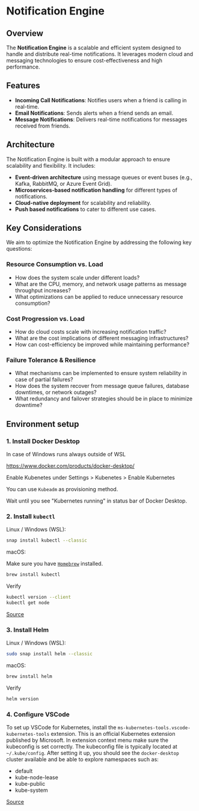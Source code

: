 # Notification Engine

## Overview

The **Notification Engine** is a scalable and efficient system designed to handle and distribute real-time notifications. It leverages modern cloud and messaging technologies to ensure cost-effectiveness and high performance.

## Features

- **Incoming Call Notifications**: Notifies users when a friend is calling in real-time.
- **Email Notifications**: Sends alerts when a friend sends an email.
- **Message Notifications**: Delivers real-time notifications for messages received from friends.

## Architecture

The Notification Engine is built with a modular approach to ensure scalability and flexibility. It includes:
- **Event-driven architecture** using message queues or event buses (e.g., Kafka, RabbitMQ, or Azure Event Grid).
- **Microservices-based notification handling** for different types of notifications.
- **Cloud-native deployment** for scalability and reliability.
- **Push based notifications** to cater to different use cases.

## Key Considerations
We aim to optimize the Notification Engine by addressing the following key questions:

### Resource Consumption vs. Load
- How does the system scale under different loads?
- What are the CPU, memory, and network usage patterns as message throughput increases?
- What optimizations can be applied to reduce unnecessary resource consumption?
  
### Cost Progression vs. Load
- How do cloud costs scale with increasing notification traffic?
- What are the cost implications of different messaging infrastructures?
- How can cost-efficiency be improved while maintaining performance?
  
### Failure Tolerance & Resilience
- What mechanisms can be implemented to ensure system reliability in case of partial failures?
- How does the system recover from message queue failures, database downtimes, or network outages?
- What redundancy and failover strategies should be in place to minimize downtime?

## Environment setup

### 1. Install Docker Desktop

In case of Windows runs always outside of WSL

https://www.docker.com/products/docker-desktop/

Enable Kubenetes under Settings > Kubenetes > Enable Kubernetes

You can use `Kubeadm` as provisioning method.

Wait until you see "Kubernetes running" in status bar of Docker Desktop.

### 2. Install `kubectl`

Linux / Windows (WSL):

```bash
snap install kubectl --classic
```

macOS:

Make sure you have [`Homebrew`](https://brew.sh/) installed.

```bash
brew install kubectl
```

Verify

```bash
kubectl version --client
kubectl get node
```

[Source](https://kubernetes.io/docs/tasks/tools/#kubectl)

### 3. Install Helm

Linux / Windows (WSL):

```bash
sudo snap install helm --classic
```

macOS:

```bash
brew install helm
```

Verify

```bash
helm version
```

### 4. Configure VSCode

To set up VSCode for Kubernetes, install the `ms-kubernetes-tools.vscode-kubernetes-tools` extension.
This is an official Kubernetes extension published by Microsoft.
In extension context menu make sure the kubeconfig is set correctly.
The kubeconfig file is typically located at `~/.kube/config`.
After setting it up, you should see the `docker-desktop` cluster available and be able to explore namespaces such as:
- default
- kube-node-lease
- kube-public
- kube-system

[Source](https://helm.sh/docs/intro/install/)